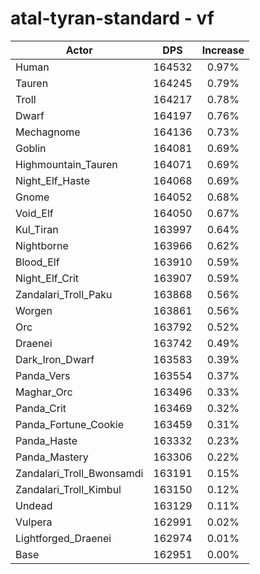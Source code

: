 # atal-tyran-standard - vf
| Actor | DPS | Increase |
|---|:---:|:---:|
|Human|164532|0.97%|
|Tauren|164245|0.79%|
|Troll|164217|0.78%|
|Dwarf|164197|0.76%|
|Mechagnome|164136|0.73%|
|Goblin|164081|0.69%|
|Highmountain_Tauren|164071|0.69%|
|Night_Elf_Haste|164068|0.69%|
|Gnome|164052|0.68%|
|Void_Elf|164050|0.67%|
|Kul_Tiran|163997|0.64%|
|Nightborne|163966|0.62%|
|Blood_Elf|163910|0.59%|
|Night_Elf_Crit|163907|0.59%|
|Zandalari_Troll_Paku|163868|0.56%|
|Worgen|163861|0.56%|
|Orc|163792|0.52%|
|Draenei|163742|0.49%|
|Dark_Iron_Dwarf|163583|0.39%|
|Panda_Vers|163554|0.37%|
|Maghar_Orc|163496|0.33%|
|Panda_Crit|163469|0.32%|
|Panda_Fortune_Cookie|163459|0.31%|
|Panda_Haste|163332|0.23%|
|Panda_Mastery|163306|0.22%|
|Zandalari_Troll_Bwonsamdi|163191|0.15%|
|Zandalari_Troll_Kimbul|163150|0.12%|
|Undead|163129|0.11%|
|Vulpera|162991|0.02%|
|Lightforged_Draenei|162974|0.01%|
|Base|162951|0.00%|
